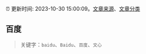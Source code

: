 :alarm_clock: 更新时间: 2023-10-30 15:00:09。[文章来源](/README.md)、[文章分类](/TAGS.md)

## 百度


> 关键字：`baidu`、`Baidu`、`百度`、`文心`



